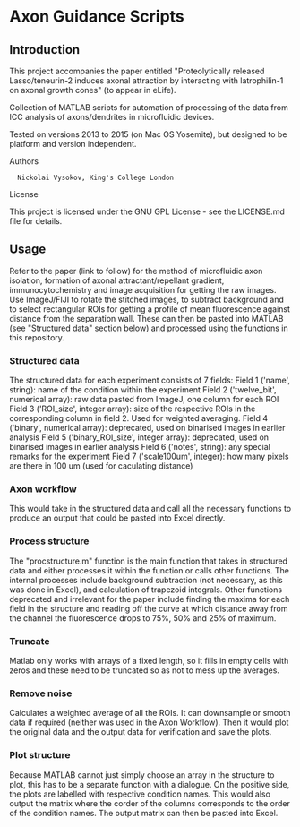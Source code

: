# Axon Guidance Scripts

## Introduction
This project accompanies the paper entitled "Proteolytically released Lasso/teneurin-2 induces axonal attraction by interacting with latrophilin-1 on axonal growth cones" (to appear in eLife).

Collection of MATLAB scripts for automation of processing of the data from ICC analysis of axons/dendrites in microfluidic devices. 

Tested on versions 2013 to 2015 (on Mac OS Yosemite), but designed to be platform and version independent.

Authors

      Nickolai Vysokov, King's College London

License

This project is licensed under the GNU GPL License - see the LICENSE.md file for details.

## Usage
Refer to the paper (link to follow) for the method of microfluidic axon isolation, formation of axonal attractant/repellant gradient, immunocytochemistry and image acquisition for getting the raw images. Use ImageJ/FIJI to rotate the stitched images, to subtract background and to select rectangular ROIs for getting a profile of mean fluorescence against distance from the separation wall. These can then be pasted into MATLAB (see "Structured data" section below) and processed using the functions in this repository.

### Structured data
The structured data for each experiment consists of 7 fields:
Field 1 ('name', string): name of the condition within the experiment
Field 2 ('twelve_bit', numerical array): raw data pasted from ImageJ, one column for each ROI
Field 3 ('ROI_size', integer array): size of the respective ROIs in the corresponding column in field 2. Used for weighted averaging.
Field 4 ('binary', numerical array): deprecated, used on binarised images in earlier analysis
Field 5 ('binary\_ROI\_size', integer array): deprecated, used on binarised images in earlier analysis
Field 6 ('notes', string): any special remarks for the experiment
Field 7 ('scale100um', integer): how many pixels are there in 100 um (used for caculating distance)

### Axon workflow
This would take in the structured data and call all the necessary functions to produce an output that could be pasted into Excel directly.

### Process structure
The "procstructure.m" function is the main function that takes in structured data and either processes it within the function or calls other functions. The internal processes include background subtraction (not necessary, as this was done in Excel), and calculation of trapezoid integrals. Other functions deprecated and irrelevant for the paper include finding the maxima for each field in the structure and reading off the curve at which distance away from the channel the fluorescence drops to 75%, 50% and 25% of maximum.

### Truncate
Matlab only works with arrays of a fixed length, so it fills in empty cells with zeros and these need to be truncated so as not to mess up the averages.

### Remove noise
Calculates a weighted average of all the ROIs. It can downsample or smooth data if required (neither was used in the Axon Workflow). Then it would plot the original data and the output data for verification and save the plots.

### Plot structure
Because MATLAB cannot just simply choose an array in the structure to plot, this has to be a separate function with a dialogue. On the positive side, the plots are labelled with respective condition names. This would also output the matrix where the corder of the columns corresponds to the order of the condition names. The output matrix can then be pasted into Excel.





